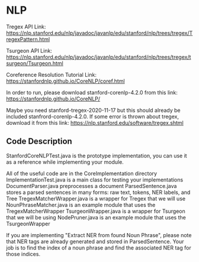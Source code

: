 # NLP

Tregex API Link: https://nlp.stanford.edu/nlp/javadoc/javanlp/edu/stanford/nlp/trees/tregex/TregexPattern.html

Tsurgeon API Link: https://nlp.stanford.edu/nlp/javadoc/javanlp/edu/stanford/nlp/trees/tregex/tsurgeon/Tsurgeon.html

Coreference Resolution Tutorial Link: https://stanfordnlp.github.io/CoreNLP/coref.html

In order to run, please download stanford-corenlp-4.2.0 from this link: https://stanfordnlp.github.io/CoreNLP/

Maybe you need stanford-tregex-2020-11-17 but this should already be included stanfrord-corenlp-4.2.0. If some error is thrown about tregex, download it from this link: https://nlp.stanford.edu/software/tregex.shtml

## Code Description
StanfordCoreNLPTest.java is the prototype implementation, you can use it as a reference while implementing your module.

All of the useful code are in the CoreImplementation directory
ImplementationTest.java is a main class for testing your implementations
DocumentParser.java preprocesses a document
ParsedSentence.java stores a parsed sentences in many forms: raw text, tokens, NER labels, and Tree
TregexMatcherWrapper.java is a wrapper for Tregex that we will use
NounPhraseMatcher.java is an example module that uses the TregexMatcherWrapper
TsurgeonWrapper.java is a wrapper for Tsurgeon that we will be using
NodePruner.java is an example module that uses the TsurgeonWrapper

If you are implementing "Extract NER from found Noun Phrase", please note that NER tags are already generated and stored in ParsedSentence. Your job is to find the index of a noun phrase and find the associated NER tag for those indices.
